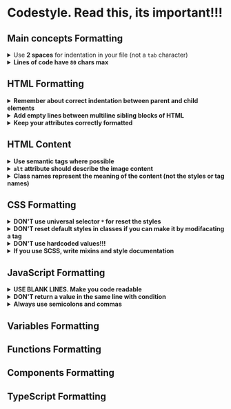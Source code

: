 # Codestyle. Read this, its important!!!

## Main concepts Formatting

<details>
  <summary>Use <b>2 spaces</b> for indentation in your file (not a <code>tab</code> character)</summary>
  
  <p>It belongs to this languages: <b>HTML</b>, <b>CSS</b>, <b>JavaScript</b>, <b><TypeScript/b></p>

  <ul>
    <li>HTML</li>
    <li>CSS</li>
    <li>JavaScript</li>
    <li>TypeScript</li>
  </ul>

  > Make sure your formatting will look the same everywhere!

  GOOD Example:

  ```html
  <body>
    <content />
  </body>
  ```

  ```css
  * {
    box-sizing: border-box;
  }
  ```

  ```javascript
  const indent = {
    key: value,
  };
  ```

</details>

<details>
  <summary>Lines of code have <code>80</code> chars max</summary>
</details>

## HTML Formatting

<details>
  <summary>Remember about correct indentation between parent and child elements</summary>

  > Each level of nesting, including text, contained inside the element, requires 2-space offset.
  > Also blank line shouldn't be between parent and child elements.

  GOOD example

  ```html
  <body>
    <div>
      <p>Awesome text</p>
    </div>
  </body>
  ```

  BAD example

  ```html
  <body>
  <div>
  <p>Awesome text</p>
  </div>
  </body>
  ```

</details>

<details>
  <summary>Add empty lines between multiline sibling blocks of HTML</summary>

  > To add some "air" and simplify reading. But don't add them between parent and child elements.

  GOOD Example

  ```html
  <ul>
    <li class="nav__item">
      <a href="#home">Home</a>
    </li>

    <li class="nav__item">
      <a href="#shop">Shop</a>
    </li>

    <li class="nav__item">
      <a href="#contacts">Contacts</a>
    </li>
  </ul>
  ```

  BAD Example

  ```html
  <ul>
    <li class="nav__item">
      <a href="#home">Home</a>
    </li>
    <li class="nav__item">
      <a href="#shop">Shop</a>
    </li>
    <li class="nav__item">
      <a href="#contacts">Contacts</a>
    </li>
  </ul>
  ```

</details>

<details>
  <summary>Keep your attributes correctly formatted</summary>

  > If the HTML-element has long attribute values or number of attributes is more than 2 - start each one,
  including the first, on the new line with 2-space indentation related to tag.
  Tag’s closing bracket should be on the same level as opening one.

  GOOD Example
  ```html
  <input
    type="text" 
    name="surname" 
    id="surname"
    required
  >
  ```

  BAD Examples
  ```html
  <input type="text" name="surname" 
         id="surname" required>

  <input type="text" 
         name="surname" 
         id="surname"
         required>

  <input
  type="text" 
  name="surname" 
  id="surname"
  required>

  <input
    type="text" 
    name="surname" 
    id="surname"
    required>
  ```
</details>

## HTML Content

<details>
  <summary>Use semantic tags where possible</summary>

  > Like `header`, `section`, `article`, `p`. It improves your page SEO and helps screen readers. `div` and `span` does not have any meaning
</details>

<details>
  <summary> <code>alt</code> attribute should describe the image content</summary>


  GOOD example
  ```html
  <img alt="Samsung Galaxy S22 2022 8/128GB Green" />
  ```

  REALLY BAD example
  ```html
  <img alt="image" />
  ```

  STILL BAD example
  ```html
  <img alt="phone" />
  ```
</details>

<details>
  <summary>Class names represent the meaning of the content (not the styles or tag names)</summary>

  > Just folow BEM

  GOOD example
  ```html
  <nav class="nav">
    <ul class="nav__list">
      ...
      <li class="nav__item">
        <a href="#apple" class="nav__link">Apple</a>
      </li>
    </ul>
  </nav>
  ```

  BAD example
  ```html
  <nav class="no-padding">
    <ul>
      ...
      <li class="li">
        <a href="#apple" class="a-last-no-decoration">Apple</a>
      </li>
    </ul>
  </nav>
  ```
</details>

## CSS Formatting

<details>
  <summary>DON'T use universal selector <code>*</code> for reset the styles</summary>
  
  > Use this selector only for normalizing styles

  ```css
  * {
    box-sizing: border-box;
  }
  ```
</details>

<details>
  <summary>DON'T reset default styles in classes if you can make it by modifacating a tag</summary>
  
  > You can reset default styles like that:
  
  ```css 
  body {
    margin: 0;
  }
  ```
</details>

<details>
  <summary>DON'T use hardcoded values!!!</summary>

  > Its bad practice, you will bee punished

  BAD example
  ```scss
  .text {
    color: #fff;
  ```

  GOOD example
  ```scss
  // variables.scss
  
  :root {
    font-size: 12px;
    font-weigth: 600;
  }
  
  $text-color: #fff;
  ```

  ```scss
  // text.scss

  .text {
    color: $text-color;
  ```
</details>

<details>
  <summary>If you use <b>SCSS</b>, write mixins and style documentation</summary>

  > Remenber about reusing styles

  ```scss
  @mixin on-tablet {
    @media (...) {
      @content;
    }
  }
  ```
</details>

## JavaScript Formatting

<details>
  <summary>USE BLANK LINES. Make you code readable</summary>

  BAD example
  ```js
  const func = (...args) => {
    const arr = [];
    for (const arg of args) {
      if (arg) {
        arr.push(arg);
      };
    };
    return arr;
  }
```

GOOD example
```js
  const func = (...args) => {
    const arr = [];

    for (const arg of args) {
      if (arg) {
        arr.push(arg);
      };
    };

    return arr;
  }
```
</details>

<details>
  <summary>DON'T return a value in the same line with condition</summary>

  > Use curve brackets

  BAD example
  ```js
  const func = (...args) => {
    for (const arg of args) {
      if (!arg) return false;
    };

    return true;
  }
  ```

  GOOD example
  ```js
  const func = (...args) => {
    for (const arg of args) {
      if (!arg) {
        return false;
      };  
    };
  
    return true;
  }
  ```
</details>

<details>
  <summary>Always use semicolons and commas</summary>

  > Presetupped Prettier and ESLinter [included](https://github.com/BinoviTeam/prettier-settings) 

  BAD example
  ```js
  let a = 1
  
  const b = { c: 1, d: 2 }
  ```

  GOOD example
  ```js
  let a = 1;
  
  const b = {
    c: 1,
    d: 2,
  }
  ```
</details>

## Variables Formatting

## Functions Formatting

## Components Formatting

## TypeScript Formatting
